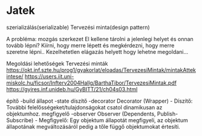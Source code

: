 # Jatek

szerializálás(serializable)
Tervezési minta(design pattern)

A probléma: mozgás szerkezet
	El kellene tárolni a jelenlegi helyet és onnan tovább lépni?
	Kiírni, hogy merre lépett és megkérdezni, hogy merre szeretne lépni..
	Kezelhetetlen elágazás helyett hogy lehetne megoldani...

Megoldási lehetőségek
Tervezési minták
https://okt.inf.szte.hu/prog1/gyakorlat/eloadas/TervezesiMintak/mintakAttekintese/
https://users.iit.uni-miskolc.hu/ficsor/Infterv2004Hallg/BarthaTibor/TervezesiMintak.pdf
https://gyires.inf.unideb.hu/GyBITT/21/ch04s03.html

építő -build
állapot -state
díszítő -decorator
Decorator (Wrapper) -
 Díszítő: További felelősségeket/tulajdonságokat csatol dinamikusan az objektumhoz.
megfigyelő -observer
Observer (Dependents, Publish-Subscribe) -
 Megfigyelő: Egy objektum állapotát megfigyeli, az objektum állapotának megváltozásáról pedig a tőle függő objektumokat értesíti.
